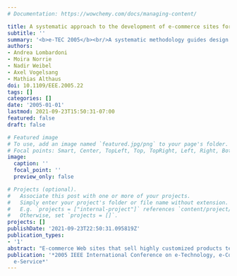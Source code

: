 ```yaml
---
# Documentation: https://wowchemy.com/docs/managing-content/

title: A systematic approach to the development of e-commerce sites for mass customization
subtitle: ''
summary: '<b>e-TEC 2005</b><br/>A systematic methodology guides design of complex, customizable e-commerce sites by modeling product attributes and generating the finished online store, demonstrated through a made-to-order T-shirt case study.'
authors:
- Andrea Lombardoni
- Moira Norrie
- Nadir Weibel
- Axel Vogelsang
- Mathias Althaus
doi: 10.1109/EEE.2005.22
tags: []
categories: []
date: '2005-01-01'
lastmod: 2021-09-23T15:50:31-07:00
featured: false
draft: false

# Featured image
# To use, add an image named `featured.jpg/png` to your page's folder.
# Focal points: Smart, Center, TopLeft, Top, TopRight, Left, Right, BottomLeft, Bottom, BottomRight.
image:
  caption: ''
  focal_point: ''
  preview_only: false

# Projects (optional).
#   Associate this post with one or more of your projects.
#   Simply enter your project's folder or file name without extension.
#   E.g. `projects = ["internal-project"]` references `content/project/deep-learning/index.md`.
#   Otherwise, set `projects = []`.
projects: []
publishDate: '2021-09-23T22:50:31.095819Z'
publication_types:
- '1'
abstract: "E-commerce Web sites that sell highly customized products tend to be very complex in terms of the underlying logical model of the customization process. We present a systematic approach to guide the design process of such complex Web sites by providing a clear methodology that reduces errors and assists the Web architect. We also describe our application that helps Web architects go from the definition of the product's attributes to the generation of the finished Web application that sells the product. The approach is presented in terms of a case study involving the development of a Web site that sells customizable T-shirts."
publication: '*2005 IEEE International Conference on e-Technology, e-Commerce and
  e-Service*'
---
```

